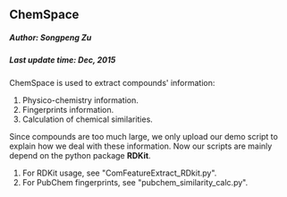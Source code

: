 ## ChemSpace 
##### Author: Songpeng Zu
##### Last update time: Dec, 2015

ChemSpace is used to extract compounds' information:  
1. Physico-chemistry information.  
2. Fingerprints information.  
3. Calculation of chemical similarities.  

Since compounds are too much large, we only upload our demo script to explain
how we deal with these information. Now our scripts are mainly depend on the
python package **RDKit**.  
1. For RDKit usage, see "ComFeatureExtract_RDkit.py".  
2. For PubChem fingerprints, see "pubchem_similarity_calc.py".  


